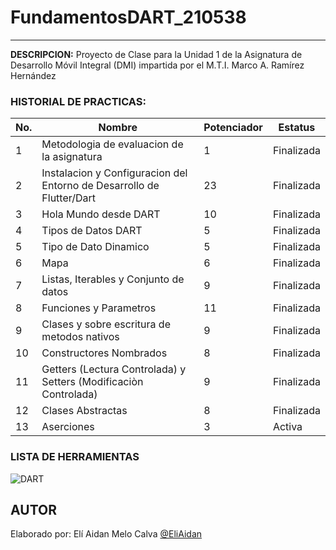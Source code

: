 # FundamentosDART_210538
----

**DESCRIPCION:**
Proyecto de Clase para la Unidad 1 de la Asignatura de Desarrollo Móvil Integral (DMI) impartida por el M.T.I. Marco A. Ramírez Hernández

### HISTORIAL DE PRACTICAS:

|No.|Nombre|Potenciador|Estatus|
|--|--|--|--|
|1|Metodologia de evaluacion de la asignatura|1|Finalizada|
|2|Instalacion y Configuracion del Entorno de Desarrollo de Flutter/Dart|23|Finalizada|
|3|Hola Mundo desde DART|10|Finalizada|
|4|Tipos de Datos DART|5|Finalizada|
|5|Tipo de Dato Dinamico|5|Finalizada|
|6|Mapa|6|Finalizada|
|7|Listas, Iterables y Conjunto de datos|9|Finalizada|
|8|Funciones y Parametros|11|Finalizada|
|9|Clases y sobre escritura de metodos nativos|9|Finalizada|
|10|Constructores Nombrados|8|Finalizada|
|11|Getters (Lectura Controlada) y Setters (Modificaciòn Controlada)|9|Finalizada|
|12|Clases Abstractas|8|Finalizada|
|13|Aserciones|3|Activa|

### LISTA DE HERRAMIENTAS
![DART](https://img.shields.io/badge/Dart-0175c2?style=for-the-badge&logo=dart&logoColor=white)

## AUTOR
Elaborado por: Elí Aidan Melo Calva [@EliAidan](https://github.com/EliAidan)